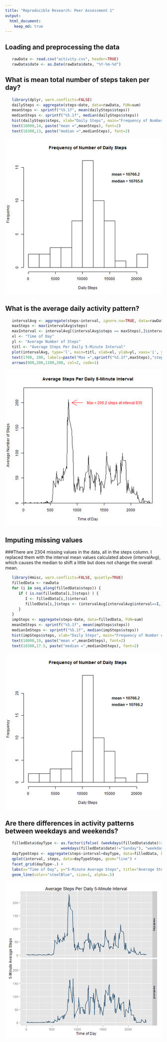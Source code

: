 ```yaml
---
title: "Reproducible Research: Peer Assessment 1"
output: 
  html_document:
    keep_md: true
---
```

                      
## Loading and preprocessing the data


```r
   rawData <- read.csv("activity.csv", header=TRUE)
   rawData$date <- as.Date(rawData$date, "%Y-%m-%d")
```

## What is mean total number of steps taken per day?


```r
   library(dplyr, warn.conflicts=FALSE)
   dailySteps <- aggregate(steps~date, data=rawData, FUN=sum)
   meanSteps <- sprintf("%5.1f", mean(dailySteps$steps))
   medianSteps <- sprintf("%5.1f", median(dailySteps$steps))
   hist(dailySteps$steps, xlab="Daily Steps", main="Frequency of Number of Daily Steps", breaks=10)
   text(18000,14, paste("mean =",meanSteps), font=2)
   text(18300,13, paste("median =",medianSteps), font=2)
```

![plot of chunk stepStats](figure/stepStats-1.png) 

## What is the average daily activity pattern?


```r
   intervalAvg <- aggregate(steps~interval, ignore.na=TRUE, data=rawData, FUN=mean)
   maxSteps <- max(intervalAvg$steps)
   maxInterval <- intervalAvg[(intervalAvg$steps == maxSteps),]$interval
   xl <- "Time of Day"
   yl <- "Average Number of Steps"
   titl <- "Average Steps Per Daily 5-Minute Interval"
   plot(intervalAvg, type='l', main=titl, xlab=xl, ylab=yl, xaxs='i', yaxs='i', xlim=c(0,2400), ylim=c(0,230))
   text(1700, 200, labels=paste("Max =",sprintf("%3.1f",maxSteps),"steps at interval",maxInterval), col="red")
   arrows(900,200,1100,200, col=2, code=1)
```

![plot of chunk dailyPattern](figure/dailyPattern-1.png) 

## Imputing missing values
###There are 2304 missing values in the data, all in the steps column.  I replaced them with the interval mean values calculated above (intervalAvg), which causes the median to shift a little but does not change the overall mean.


```r
   library(Hmisc, warn.conflicts=FALSE, quietly=TRUE)
   filledData <- rawData 
   for (i in seq_along(filledData$steps)) {
      if ( is.na(filledData[i,]$steps) ) {
         I <- filledData[i,]$interval
         filledData[i,]$steps <- (intervalAvg[intervalAvg$interval==I,]$steps)
      }
   }
   impSteps <- aggregate(steps~date, data=filledData, FUN=sum)
   meanImSteps <- sprintf("%5.1f", mean(impSteps$steps))
   medianImSteps <- sprintf("%5.1f", median(impSteps$steps))
   hist(impSteps$steps, xlab="Daily Steps", main="Frequency of Number of Daily Steps", breaks=10)
   text(18000,19, paste("mean =",meanImSteps), font=2)
   text(18300,17.5, paste("median =",medianImSteps), font=2)
```

![plot of chunk imputedData](figure/imputedData-1.png) 

## Are there differences in activity patterns between weekdays and weekends?


```r
   filledData$dayType <- as.factor(ifelse( (weekdays(filledData$date)!="Saturday" & 
                         weekdays(filledData$date)!="Sunday"), "weekday", "weekend"))
   dayTypeSteps <- aggregate(steps~interval+dayType, data=filledData, FUN=mean)
   qplot(interval, steps, data=dayTypeSteps, geom="line") +
   facet_grid(dayType~.) +
   labs(x="Time of Day", y="5-Minute Average Steps", title="Average Steps Per Daily 5-Minute Interval") +
   geom_line(color="steelBlue", size=1, alpha=.5)
```

![plot of chunk weekdayComparison](figure/weekdayComparison-1.png) 
   
